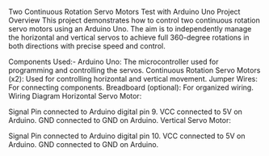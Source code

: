 Two Continuous Rotation Servo Motors Test with Arduino Uno
Project Overview
This project demonstrates how to control two continuous rotation servo motors using an Arduino Uno. The aim is to independently manage the horizontal and vertical servos to achieve full 360-degree rotations in both directions with precise speed and control.

Components Used:-
Arduino Uno: The microcontroller used for programming and controlling the servos.
Continuous Rotation Servo Motors (x2): Used for controlling horizontal and vertical movement.
Jumper Wires: For connecting components.
Breadboard (optional): For organized wiring.
Wiring Diagram
Horizontal Servo Motor:

Signal Pin connected to Arduino digital pin 9.
VCC connected to 5V on Arduino.
GND connected to GND on Arduino.
Vertical Servo Motor:

Signal Pin connected to Arduino digital pin 10.
VCC connected to 5V on Arduino.
GND connected to GND on Arduino.
